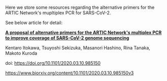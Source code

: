 Here we store some resources regarding the alternative primers for the ARTIC Network's mupltiplex PCR for SARS-CoV-2.

See below article for detail:

[**A proposal of alternative primers for the ARTIC Network's multiplex PCR to improve coverage of SARS-CoV-2 genome sequencing**](https://www.biorxiv.org/content/10.1101/2020.03.10.985150v3)

 Kentaro Itokawa, Tsuyoshi Sekizuka, Masanori Hashino, Rina Tanaka, Makoto Kuroda
 
doi: https://doi.org/10.1101/2020.03.10.985150

https://www.biorxiv.org/content/10.1101/2020.03.10.985150v3
